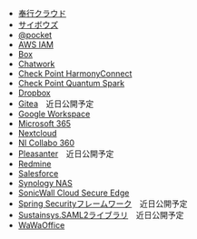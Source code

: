 * [奉行クラウド](bugyo-cloud.md)
* [サイボウズ](cybozu.md)
* [@pocket](atpocket.md)
* [AWS IAM](aws_iam.md)
* [Box](box.md)
* [Chatwork](chatwork.md)
* [Check Point HarmonyConnect](harmonyconnect.md)
* [Check Point Quantum Spark](checkpoint_quantum_spark.md)
* [Dropbox](dropbox.md)
* [Gitea](gitea.md)　近日公開予定
* [Google Workspace](google_workspace/)
* [Microsoft 365](microsoft_365/)
* [Nextcloud](nextcloud.md)
* [NI Collabo 360](ni_collabo_360.md)
* [Pleasanter](pleasanter.md)　近日公開予定
* [Redmine](redmine.md)
* [Salesforce](salesforce.md)
* [Synology NAS](synology_nas.md)
* [SonicWall Cloud Secure Edge](sonicwall_cse.md)
* [Spring Securityフレームワーク](spring_security.md)　近日公開予定
* [Sustainsys.SAML2ライブラリ](sustainsys_saml2.md)　近日公開予定
* [WaWaOffice](wawaoffice.md)
